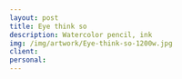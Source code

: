 ```yaml
---
layout: post
title: Eye think so
description: Watercolor pencil, ink
img: /img/artwork/Eye-think-so-1200w.jpg
client:
personal:
---
```

